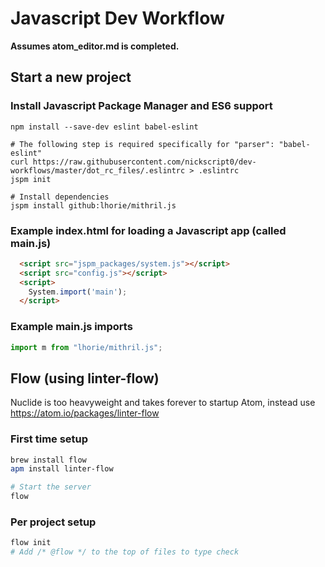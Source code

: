 # Javascript Dev Workflow
**Assumes atom_editor.md is completed.**
## Start a new project
### Install Javascript Package Manager and ES6 support
```
npm install --save-dev eslint babel-eslint

# The following step is required specifically for "parser": "babel-eslint"
curl https://raw.githubusercontent.com/nickscript0/dev-workflows/master/dot_rc_files/.eslintrc > .eslintrc
jspm init

# Install dependencies
jspm install github:lhorie/mithril.js
```

### Example index.html for loading a Javascript app (called main.js)
```html
  <script src="jspm_packages/system.js"></script>
  <script src="config.js"></script>
  <script>
    System.import('main');
  </script>
```

### Example main.js imports
```js
import m from "lhorie/mithril.js";
```

## Flow (using linter-flow)
Nuclide is too heavyweight and takes forever to startup Atom, instead use https://atom.io/packages/linter-flow
### First time setup
```bash
brew install flow
apm install linter-flow

# Start the server
flow
```

### Per project setup
```bash
flow init
# Add /* @flow */ to the top of files to type check
```

